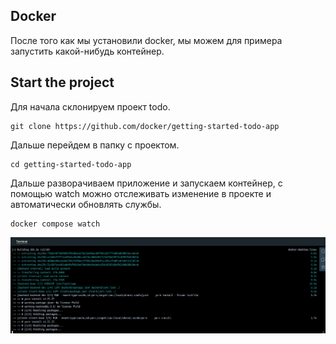 ## Docker

После того как мы установили docker, мы можем для примера запустить какой-нибудь контейнер.

## Start the project
Для начала склонируем проект todo.
```
git clone https://github.com/docker/getting-started-todo-app
```
Дальше перейдем в папку с проектом.
```
cd getting-started-todo-app
```
Дальше разворачиваем приложение и запускаем контейнер, с помощью watch можно отслеживать изменение в проекте и автоматически обновлять службы.
```
docker compose watch
```
![ScreenShot1](screenshots/Screenshot_1.jpg)


